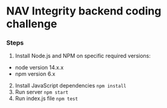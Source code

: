 # NAV Integrity backend coding challenge 

### Steps

1. Install Node.js and NPM on specific required versions:
 - node version 14.x.x
 - npm version 6.x
2. Install JavaScript dependencies
   `npm install`
3. Run server 
  `npm start`
4. Run index.js file 
   `npm test`
